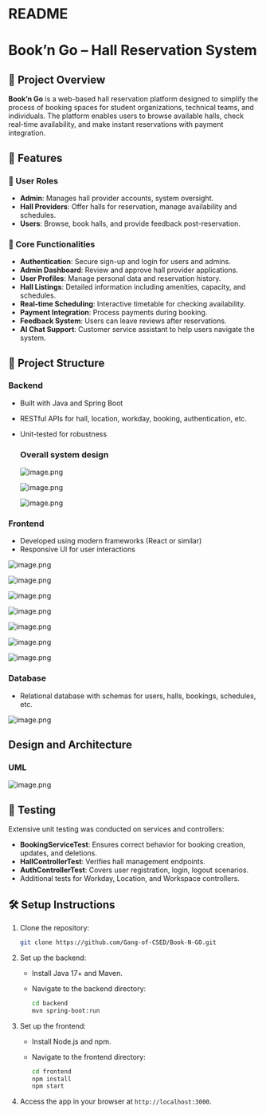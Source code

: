 # README

# Book’n Go – Hall Reservation System

## 📌 Project Overview

**Book’n Go** is a web-based hall reservation platform designed to simplify the process of booking spaces for student organizations, technical teams, and individuals. The platform enables users to browse available halls, check real-time availability, and make instant reservations with payment integration.

## 🚀 Features

### 👥 User Roles

- **Admin**: Manages hall provider accounts, system oversight.
- **Hall Providers**: Offer halls for reservation, manage availability and schedules.
- **Users**: Browse, book halls, and provide feedback post-reservation.

### 🔧 Core Functionalities

- **Authentication**: Secure sign-up and login for users and admins.
- **Admin Dashboard**: Review and approve hall provider applications.
- **User Profiles**: Manage personal data and reservation history.
- **Hall Listings**: Detailed information including amenities, capacity, and schedules.
- **Real-time Scheduling**: Interactive timetable for checking availability.
- **Payment Integration**: Process payments during booking.
- **Feedback System**: Users can leave reviews after reservations.
- **AI Chat Support**: Customer service assistant to help users navigate the system.

## 📂 Project Structure

### Backend

- Built with Java and Spring Boot
- RESTful APIs for hall, location, workday, booking, authentication, etc.
- Unit-tested for robustness
    
    ### **Overall system design**
    
    ![image.png](image.png)
    
    ![image.png](image%201.png)
    
    ![image.png](image%202.png)
    

### Frontend

- Developed using modern frameworks (React or similar)
- Responsive UI for user interactions

![image.png](image%203.png)

![image.png](image%204.png)

![image.png](image%205.png)

![image.png](image%206.png)

![image.png](image%207.png)

![image.png](image%208.png)

![image.png](image%209.png)

### Database

- Relational database with schemas for users, halls, bookings, schedules, etc.

![image.png](image%2010.png)

## Design and Architecture

### UML

![image.png](image%2011.png)

## 🧪 Testing

Extensive unit testing was conducted on services and controllers:
- **BookingServiceTest**: Ensures correct behavior for booking creation, updates, and deletions.
- **HallControllerTest**: Verifies hall management endpoints.
- **AuthControllerTest**: Covers user registration, login, logout scenarios.
- Additional tests for Workday, Location, and Workspace controllers.

## 🛠️ Setup Instructions

1. Clone the repository:
    
    ```bash
    git clone https://github.com/Gang-of-CSED/Book-N-GO.git
    ```
    
2. Set up the backend:
    - Install Java 17+ and Maven.
    - Navigate to the backend directory:
        
        ```bash
        cd backend
        mvn spring-boot:run
        ```
        
3. Set up the frontend:
    - Install Node.js and npm.
    - Navigate to the frontend directory:
        
        ```bash
        cd frontend
        npm install
        npm start
        ```
        
4. Access the app in your browser at `http://localhost:3000`.